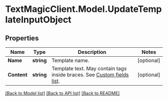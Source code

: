 # TextMagicClient.Model.UpdateTemplateInputObject
## Properties

Name | Type | Description | Notes
------------ | ------------- | ------------- | -------------
**Name** | **string** | Template name. | [optional] 
**Content** | **string** | Template text. May contain tags inside braces. See [Custom fields list](http://docs.textmagictesting.com/#section/Custom-fields-list-(Merge-tags)). | [optional] 

[[Back to Model list]](../README.md#documentation-for-models) [[Back to API list]](../README.md#documentation-for-api-endpoints) [[Back to README]](../README.md)


